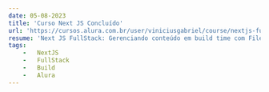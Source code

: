 ```yaml
---
date: 05-08-2023
title: 'Curso Next JS Concluído'
url: 'https://cursos.alura.com.br/user/viniciusgabriel/course/nextjs-fullstack-conteudo-build-time-file-system/certificate'
resume: 'Next JS FullStack: Gerenciando conteúdo em build time com File System'
tags:
    -   NextJS
    -   FullStack
    -   Build
    -   Alura
---
```

